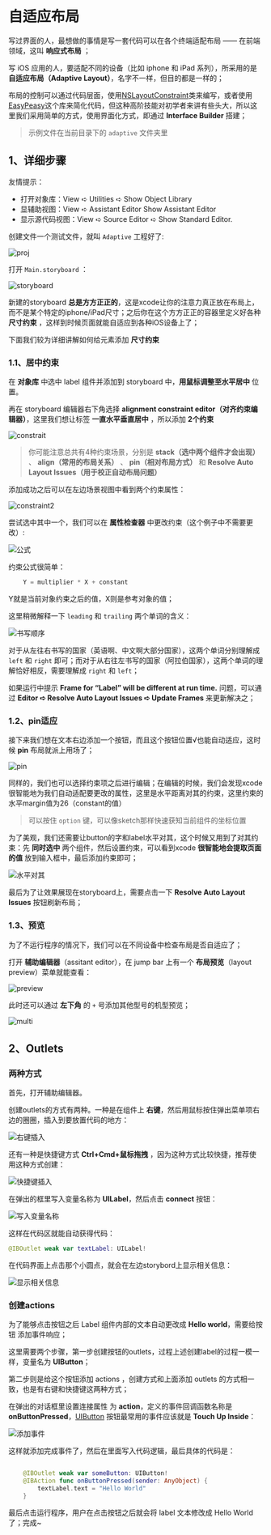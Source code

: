 # 自适应布局

写过界面的人，最想做的事情是写一套代码可以在各个终端适配布局 —— 在前端领域，这叫 **响应式布局** ； 

写 iOS 应用的人，要适配不同的设备（比如 iphone 和 iPad 系列），所采用的是 **自适应布局（Adaptive Layout）**，名字不一样，但目的都是一样的；

布局的控制可以通过代码层面，使用[NSLayoutConstraint](https://developer.apple.com/library/ios/documentation/AppKit/Reference/NSLayoutConstraint_Class/)类来编写，或者使用[EasyPeasy](https://github.com/nakiostudio/EasyPeasy)这个库来简化代码，但这种高阶技能对初学者来讲有些头大，所以这里我们采用简单的方式，使用界面化方式，即通过 **Interface Builder** 搭建；

> 示例文件在当前目录下的 `adaptive` 文件夹里

## 1、详细步骤

友情提示：

 - 打开对象库：View ➪ Utilities ➪ Show Object Library
 - 显辅助视图：View ➪ Assistant Editor Show Assistant Editor
 - 显示源代码视图：View ➪ Source Editor ➪ Show Standard Editor.

创建文件一个测试文件，就叫  `Adaptive` 工程好了:

![proj](http://ww2.sinaimg.cn/large/514b710agw1f33lg8d0q9j20ka0ee0tv.jpg)

打开 `Main.storyboard` ：

![storyboard](http://ww1.sinaimg.cn/large/514b710agw1f33lgrkbvfj20je0lumxc.jpg)

新建的storyboard **总是方方正正的**，这是xcode让你的注意力真正放在布局上，而不是某个特定的iphone/iPad尺寸；之后你在这个方方正正的容器里定义好各种 **尺寸约束** ，这样到时候页面就能自适应到各种iOS设备上了；

下面我们较为详细讲解如何给元素添加 **尺寸约束**

### 1.1、居中约束

在 **对象库** 中选中 label 组件并添加到 storyboard 中，**用鼠标调整至水平居中** 位置。

再在 storyboard 编辑器右下角选择 **alignment constraint editor（对齐约束编辑器）**，这里我们想让标签 **一直水平垂直居中** ，所以添加 **2个约束**

![constrait](http://ww4.sinaimg.cn/large/514b710agw1f33liirmobj20ic0dc401.jpg)

> 你可能注意总共有4种约束场景，分别是 **stack（选中两个组件才会出现）** 、 **align（常用的布局关系）** 、 **pin（相对布局方式）** 和 **Resolve Auto Layout Issues（用于校正自动布局问题）**

添加成功之后可以在左边场景视图中看到两个约束属性：

![constraint2](http://ww1.sinaimg.cn/large/514b710agw1f33ljkyo4sj209j07lwf8.jpg)

尝试选中其中一个，我们可以在 **属性检查器** 中更改约束（这个例子中不需要更改）:

![公式](http://ww3.sinaimg.cn/large/514b710agw1f33ll6dy7gj207709g3z0.jpg)

约束公式很简单：

```js
    Y = multiplier * X + constant
```

Y就是当前对象约束之后的值，X则是参考对象的值；


这里稍微解释一下 `leading` 和 `trailing` 两个单词的含义：

![书写顺序](http://ww4.sinaimg.cn/large/514b710agw1f33lm9xzrmj207i087jrx.jpg)

对于从左往右书写的国家（英语啊、中文啊大部分国家），这两个单词分别理解成 `left` 和 `right` 即可；而对于从右往左书写的国家（阿拉伯国家），这两个单词的理解恰好相反，需要理解成 `right` 和 `left`；



如果运行中提示 **Frame for “Label” will be different at run time.** 问题，可以通过 **Editor ➪ Resolve Auto Layout Issues ➪ Update Frames** 来更新解决之；

### 1.2、pin适应

接下来我们想在文本右边添加一个按钮，而且这个按钮位置√也能自动适应，这时候 **pin** 布局就派上用场了；

![pin](http://ww2.sinaimg.cn/large/514b710agw1f33ln45h8gj20f80cy0uf.jpg)

同样的，我们也可以选择约束项之后进行编辑；在编辑的时候，我们会发现xcode很智能地为我们自动适配要更改的属性，这里是水平距离对其的约束，这里约束的水平margin值为26（constant的值）

> 可以按住 `option` 键，可以像sketch那样快速获知当前组件的坐标位置


为了美观，我们还需要让button的字和label水平对其，这个时候又用到了对其约束：先 **同时选中** 两个组件，然后设置约束，可以看到xcode **很智能地会提取页面的值** 放到输入框中，最后添加约束即可；

![水平对其](http://ww1.sinaimg.cn/large/514b710agw1f33lt48ntxj20gy0bcabs.jpg)

最后为了让效果展现在storyboard上，需要点击一下 **Resolve Auto Layout Issues** 按钮刷新布局；

### 1.3、预览

为了不运行程序的情况下，我们可以在不同设备中检查布局是否自适应了；

打开 **辅助编辑器**（assitant editor），在 jump bar 上有一个 **布局预览**（layout preview）菜单就能查看：

![preview](http://ww4.sinaimg.cn/large/514b710agw1f33luaxeghj20jm0dnq59.jpg)

此时还可以通过 **左下角** 的 `+` 号添加其他型号的机型预览；

![multi](http://ww3.sinaimg.cn/large/514b710agw1f33lvi8hy4j20ct0jft9h.jpg)

## 2、Outlets

### 两种方式

首先，打开辅助编辑器。

创建outlets的方式有两种。一种是在组件上 **右键**，然后用鼠标按住弹出菜单项右边的圈圈，插入到要放置代码的地方：

![右键插入](http://ww2.sinaimg.cn/large/514b710agw1f3434q5fulj20jf0cowgg.jpg)

还有一种是快捷键方式 **Ctrl+Cmd+鼠标拖拽** ，因为这种方式比较快捷，推荐使用这种方式创建：

![快捷键插入](http://ww4.sinaimg.cn/large/514b710agw1f3436a9fkvj20le08xdhd.jpg)

在弹出的框里写入变量名称为 **UILabel**，然后点击 **connect** 按钮：

![写入变量名称](http://ww3.sinaimg.cn/large/514b710agw1f343amx0wpj20ih04rdgs.jpg)

这样在代码区就能自动获得代码：

```swift
@IBOutlet weak var textLabel: UILabel!
```

在代码界面上点击那个小圆点，就会在左边storybord上显示相关信息：

![显示相关信息](http://ww1.sinaimg.cn/large/514b710agw1f343qxfhrvj20jr09oaba.jpg)

### 创建actions

为了能够点击按钮之后 Label 组件内部的文本自动更改成 **Hello world**，需要给按钮 添加事件响应；

这里需要两个步骤，第一步创建按钮的outlets，过程上述创建label的过程一模一样，变量名为 **UIButton**；

第二步则是给这个按钮添加 actions ，创建方式和上面添加 outlets 的方式相一致，也是有右键和快捷键这两种方式；

在弹出的对话框里设置连接属性 为 **action**，定义的事件回调函数名称是 **onButtonPressed**，[UIButton](http://developer.apple.com/library/IOs/#documentation/UIKit/Reference/UIButton_Class/UIButton/UIButton.html) 按钮最常用的事件应该就是 **Touch Up Inside**：

![添加事件](http://ww2.sinaimg.cn/large/514b710agw1f343ukobrej20ip04vq4a.jpg)

这样就添加完成事件了，然后在里面写入代码逻辑，最后具体的代码是：
```swift

    @IBOutlet weak var someButton: UIButton!
    @IBAction func onButtonPressed(sender: AnyObject) {
        textLabel.text = "Hello World"
    }
```

最后点击运行程序，用户在点击按钮之后就会将 label 文本修改成 Hello World 了；完成~


